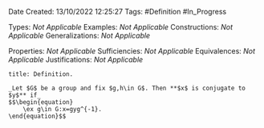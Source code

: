 <div class="topSpace"></div>

Date Created: 13/10/2022 12:25:27
Tags: #Definition #In_Progress

Types: _Not Applicable_
Examples: _Not Applicable_
Constructions: _Not Applicable_
Generalizations: _Not Applicable_

Properties: _Not Applicable_
Sufficiencies: _Not Applicable_
Equivalences: _Not Applicable_
Justifications: _Not Applicable_

``` ad-Definition
title: Definition.

_Let $G$ be a group and fix $g,h\in G$. Then **$x$ is conjugate to $y$** if_
$$\begin{equation}
    \ex g\in G:x=gyg^{-1}.
\end{equation}$$

```

